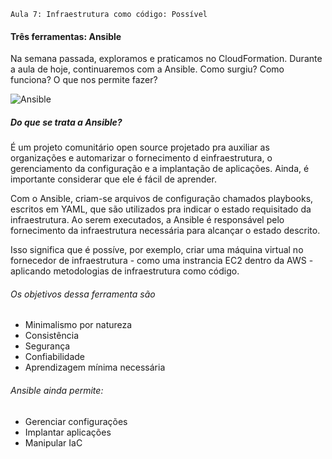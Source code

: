     Aula 7: Infraestrutura como código: Possível

#### Três ferramentas: Ansible

Na semana passada, exploramos e praticamos no CloudFormation. Durante a aula de hoje, continuaremos com a Ansible. Como surgiu? Como funciona? O que nos permite fazer?

![Ansible](https://assets.digitalhouse.com/content/br/mkt/Tr%C3%AAs%20ferramentas_Ansible_Mesa%20de%20trabajo%201.png)

##### Do que se trata a Ansible?

É um projeto comunitário open source projetado pra auxiliar as organizações e automarizar o fornecimento d einfraestrutura, o gerenciamento da configuração e a implantação de aplicações. Ainda, é importante considerar que ele é fácil de aprender.

Com o Ansible, criam-se arquivos de configuração chamados playbooks, escritos em YAML, que são utilizados pra indicar o estado requisitado da infraestrutura. Ao serem executados, a Ansible é responsável pelo fornecimento da infraestrutura necessária para alcançar o estado descrito.

Isso significa que é possíve, por exemplo, criar uma máquina virtual no fornecedor de infraestrutura - como uma instrancia EC2 dentro da AWS - aplicando metodologias de infraestrutura como código.

###### Os objetivos dessa ferramenta são
- Minimalismo por natureza
- Consistência
- Segurança
- Confiabilidade
- Aprendizagem mínima necessária

###### Ansible ainda permite:
- Gerenciar configurações
- Implantar aplicações
- Manipular IaC
